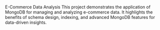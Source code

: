 E-Commerce Data Analysis
This project demonstrates the application of MongoDB for managing and analyzing e-commerce data. It highlights the benefits of schema design, indexing, and advanced MongoDB features for data-driven insights.

